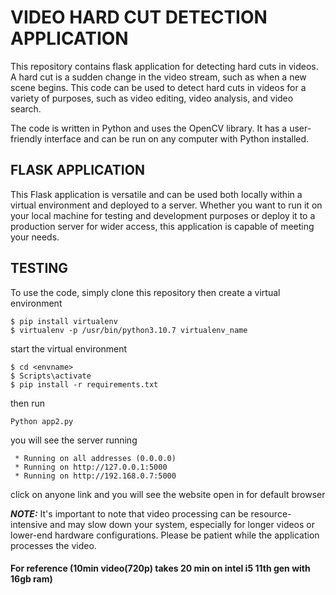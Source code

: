 # VIDEO HARD CUT DETECTION APPLICATION
 This repository contains flask application for detecting hard cuts in videos. A hard cut is a sudden change in the video stream, such as when a new scene begins. This code can be used to detect hard cuts in videos for a variety of purposes, such as video editing, video analysis, and video search.

The code is written in Python and uses the OpenCV library. It has a user-friendly interface and can be run on any computer with Python installed.

## FLASK APPLICATION
This Flask application is versatile and can be used both locally within a virtual environment and deployed to a server. Whether you want to run it on your local machine for testing and development purposes or deploy it to a production server for wider access, this application is capable of meeting your needs.

## TESTING
To use the code, simply clone this repository then create a virtual environment

```
$ pip install virtualenv
$ virtualenv -p /usr/bin/python3.10.7 virtualenv_name

```
start the virtual environment
```
$ cd <envname>
$ Scripts\activate
$ pip install -r requirements.txt
```
then run
```
Python app2.py
```
you will see the server running
```
 * Running on all addresses (0.0.0.0)
 * Running on http://127.0.0.1:5000
 * Running on http://192.168.0.7:5000
```
click on anyone link and you will see the website open in for default browser

 **_NOTE:_**  It's important to note that video processing can be resource-intensive and may slow down your system, especially for longer videos or lower-end hardware configurations. Please be patient while the application processes the video.
#### For reference (**10min video(720p)** takes 20 min on intel i5 11th gen with 16gb ram)

